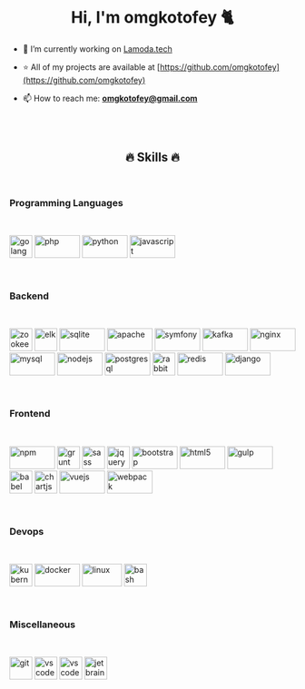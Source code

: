 <h1 align="center">Hi, I'm omgkotofey 🐈</h1>

- 🚀 I’m currently working on [Lamoda.tech](https://latech.ru/)

- ⭐ All of my projects are available at [https://github.com/omgkotofey](https://github.com/omgkotofey)

- 📫 How to reach me: **omgkotofey@gmail.com**
<br>
<br>
<h2 align="center">🔥 Skills 🔥</h2>
<br>
<h3>Programming Languages</h4>
<br>
<p align="left">
	<img src="https://www.vectorlogo.zone/logos/golang/golang-icon.svg" alt="golang" width="40" height="40" /> 
	<img src="https://www.vectorlogo.zone/logos/php/php-ar21.svg" alt="php" width="80" height="40" /> 
	<img src="https://www.vectorlogo.zone/logos/python/python-ar21.svg" alt="python" width="80" height="40" /> 
	<img src="https://www.vectorlogo.zone/logos/javascript/javascript-ar21.svg" alt="javascript" width="80" height="40" /> 
</p>
<br>
<h3>Backend</h3>
<br>
<p align="left">
	<img src="https://www.vectorlogo.zone/logos/apache_zookeeper/apache_zookeeper-icon.svg" alt="zookeeper" width="40" height="40" />
	<img src="https://www.vectorlogo.zone/logos/elastic/elastic-icon.svg" alt="elk" width="40" height="40" />
	<img src="https://www.vectorlogo.zone/logos/sqlite/sqlite-ar21.svg" alt="sqlite" width="80" height="40" />
	<img src="https://www.vectorlogo.zone/logos/apache/apache-ar21.svg" alt="apache" width="80" height="40" />
	<img src="https://www.vectorlogo.zone/logos/symfony/symfony-ar21.svg" alt="symfony" width="80" height="40" />
	<img src="https://www.vectorlogo.zone/logos/apache_kafka/apache_kafka-ar21.svg" alt="kafka" width="80" height="40" />
	<img src="https://www.vectorlogo.zone/logos/nginx/nginx-ar21.svg" alt="nginx" width="80" height="40" />
	<img src="https://www.vectorlogo.zone/logos/mysql/mysql-ar21.svg" alt="mysql" width="80" height="40" /> 
	<img src="https://www.vectorlogo.zone/logos/nodejs/nodejs-ar21.svg" alt="nodejs" width="80" height="40" /> 
	<img src="https://www.vectorlogo.zone/logos/postgresql/postgresql-ar21.svg" alt="postgresql" width="80" height="40" /> 
	<img src="https://www.vectorlogo.zone/logos/rabbitmq/rabbitmq-icon.svg" alt="rabbitMQ" width="40" height="40" /> 
	<img src="https://www.vectorlogo.zone/logos/redis/redis-ar21.svg" alt="redis" width="80" height="40" />
	<img src="https://www.vectorlogo.zone/logos/djangoproject/djangoproject-ar21.svg" alt="django" width="80" height="40" />  
</p>
<br>
<h3>Frontend</h3>
<br>
<p align="left">
	<img src="https://www.vectorlogo.zone/logos/npmjs/npmjs-ar21.svg" alt="npm" width="80" height="40" />
	<img src="https://www.vectorlogo.zone/logos/gruntjs/gruntjs-icon.svg" alt="grunt" width="40" height="40" />
	<img src="https://www.vectorlogo.zone/logos/sass-lang/sass-lang-icon.svg" alt="sass" width="40" height="40" />
	<img src="https://www.vectorlogo.zone/logos/jquery/jquery-vertical.svg" alt="jquery" width="40" height="40" />
	<img src="https://www.vectorlogo.zone/logos/getbootstrap/getbootstrap-ar21.svg" alt="bootstrap" width="80" height="40" />
	<img src="https://www.vectorlogo.zone/logos/w3_html5/w3_html5-ar21.svg" alt="html5" width="80" height="40" /> 
	<img src="https://www.vectorlogo.zone/logos/gulpjs/gulpjs-ar21.svg" alt="gulp" width="80" height="40" /> 
	<img src="https://www.vectorlogo.zone/logos/babeljs/babeljs-icon.svg" alt="babel" width="40" height="40" />
	<img src="https://www.chartjs.org/media/logo-title.svg" alt="chartjs" width="40" height="40" />  
	<img src="https://www.vectorlogo.zone/logos/vuejs/vuejs-ar21.svg" alt="vuejs" width="80" height="40" /> 
	<img src="https://www.vectorlogo.zone/logos/js_webpack/js_webpack-ar21.svg" alt="webpack" width="80" height="40" />
</p>
<br>
<h3>Devops</h3>
<br>
<p align="left">
	<img src="https://www.vectorlogo.zone/logos/kubernetes/kubernetes-icon.svg" alt="kubernetes" width="40" height="40" /> 
	<img src="https://www.vectorlogo.zone/logos/docker/docker-ar21.svg" alt="docker" width="80" height="40" /> 
	<img src="https://www.vectorlogo.zone/logos/linux/linux-ar21.svg" alt="linux" width="70" height="40" /> 
	<img src="https://www.vectorlogo.zone/logos/gnu_bash/gnu_bash-icon.svg" alt="bash" width="40" height="40" /> 
</p>
<br>
<h3>Miscellaneous</h3>
<br>
<p align="left">
	<img src="https://www.vectorlogo.zone/logos/git-scm/git-scm-icon.svg" alt="git" width="40" height="40" />
	<img src="https://www.vectorlogo.zone/logos/ubuntu/ubuntu-icon.svg" alt="vscode" width="40" height="40" />
	<img src="https://www.vectorlogo.zone/logos/visualstudio_code/visualstudio_code-icon.svg" alt="vscode" width="40" height="40" />
	<img src="https://www.vectorlogo.zone/logos/jetbrains/jetbrains-icon.svg" alt="jetbrains" width="40" height="40" />
</p>
